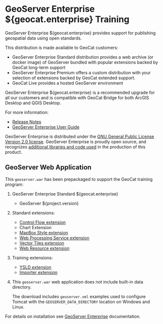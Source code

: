 # GeoServer Enterprise ${geocat.enterprise}  Training

GeoServer Enterprise ${geocat.enterprise} provides support for publishing geospatial data using open standards.

This distribution is made available to GeoCat customers:

* GeoServer Enterprise Standard distribution provides a web archive (or docker image) of GeoServer bundled with popular extensions backed by GeoCat long-term support
* GeoServer Enterprise Premium offers a custom distribution with your selection of extensions backed by GeoCat extended support.
* GeoCat Live provides a hosted GeoServer environment

GeoServer Enterprise ${geocat.enterprise} is a recommended upgrade for all our customers and is compatible with GeoCat Bridge for both ArcGIS Desktop and QGIS Desktop.

For more information:

* [Release Notes](release_notes.html)
* [GeoServer Enterprise User Guide](https://www.geocat.net/docs/geoserver-enterprise/${geocat.enterprise}/)

GeoServer Enterprise is distributed under the [GNU General Public License Version 2.0 license](GPL.html). GeoServer Enterprise is proudly open source, and recognizes [additional libraries and code used](LICENSE.html) in the production of this product.

## GeoServer Web Application

This `geoserver.war` has been prepackaged to support the GeoCat training program:

1. GeoServer Enterprise Standard ${geocat.enterprise}
   
    * GeoServer ${project.version}
   
2. Standard extensions:
   
    * [Control Flow extension](https://www.geocat.net/docs/geoserver-enterprise/${geocat.enterprise}/extensions/controlflow/index.html)
    * Chart Extension
    * [MapBox Style extension](https://www.geocat.net/docs/geoserver-enterprise/${geocat.enterprise}/styling/mbstyle/index.html)
    * [Web Processing Service extension](https://www.geocat.net/docs/geoserver-enterprise/${geocat.enterprise}/services/wps/index.html)
    * [Vector Tiles extension](https://www.geocat.net/docs/geoserver-enterprise/${geocat.enterprise}/extensions/vectortiles/index.html)
    * [Web Resource extension](https://www.geocat.net/docs/geoserver-enterprise/${geocat.enterprise}/configuration/tools/resource/index.html)
   
3. Training extensions:
   
    * [YSLD extension](https://www.geocat.net/docs/geoserver-enterprise/${geocat.enterprise}/styling/ysld/index.html)
    * [Importer extension](https://www.geocat.net/docs/geoserver-enterprise/${geocat.enterprise}/extensions/importer/index.html)

4. This `geoserver.war` web application does not include built-in data directory.

    The download includes `geoserver.xml` examples used to configure Tomcat with the `GEOSERVER_DATA_DIRECTORY` location on Windows and Linux.
   
For details on installation see [GeoServer Enterprise](https://www.geocat.net/docs/geoserver-enterprise/${geocat.enterprise}/install/index.html) documentation. 